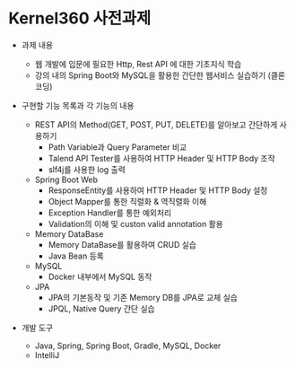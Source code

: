 # Kernel360 사전과제

- 과제 내용
  - 웹 개발에 입문에 필요한 Http, Rest API 에 대한 기초지식 학습
  - 강의 내의 Spring Boot와 MySQL을 활용한 간단한 웹서비스 실습하기 (클론 코딩)

- 구현할 기능 목록과 각 기능의 내용
  - REST API의 Method(GET, POST, PUT, DELETE)를 알아보고 간단하게 사용하기
    - Path Variable과 Query Parameter 비교
    - Talend API Tester를 사용하여 HTTP Header 및 HTTP Body 조작
    - slf4j를 사용한 log 출력
  - Spring Boot Web
    - ResponseEntity를 사용하여 HTTP Header 및 HTTP Body 설정
    - Object Mapper를 통한 직렬화 & 역직렬화 이해
    - Exception Handler를 통한 예외처리
    - Validation의 이해 및 custon valid annotation 활용
  - Memory DataBase
    - Memory DataBase를 활용하여 CRUD 실습
    - Java Bean 등록
  - MySQL
    - Docker 내부에서 MySQL 동작
  - JPA
    - JPA의 기본동작 및 기존 Memory DB를 JPA로 교체 실습
    - JPQL, Native Query 간단 실습

- 개발 도구
  - Java, Spring, Spring Boot, Gradle, MySQL, Docker
  - IntelliJ
